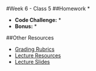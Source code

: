 #Week 6 - Class 5
##Homework
* 
* **Code Challenge:** 
	* 
* **Bonus:**
	* 

##Other Resources
* [Grading Rubrics](../../Resources/)
* [Lecture Resources](lecture/)
* [Lecture Slides]()